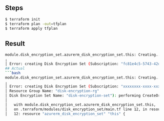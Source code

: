## Steps
```bash
$ terraform init
$ terraform plan -out=tfplan
$ terraform apply tfplan
```

## Result
```bash
module.disk_encryption_set.azurerm_disk_encryption_set.this: Creating...
╷
│ Error: creating Disk Encryption Set (Subscription: "fc81e4c5-5743-42d9-bdf8-7e794257d3ab"
## Actual
```bash
module.disk_encryption_set.azurerm_disk_encryption_set.this: Creating...
╷
│ Error: creating Disk Encryption Set (Subscription: "xxxxxxxx-xxxx-xxxx-xxxx-xxxxxxxxxxxx"
│ Resource Group Name: "disk-encryption-rg"
│ Disk Encryption Set Name: "disk-encryption-set"): performing CreateOrUpdate: unexpected status 400 (400 Bad Request) with error: KeyVaultAccessForbidden: Unable to access key vault resource 'https://kv-xxxx.vault.azure.net/keys/disk-encryption-key/xxxxxxxxxxxxxxxxxxxxxxxxxxxxxxxx' to enable encryption at rest. Please grant get, wrap and unwrap key permissions to user-assigned identity '/subscriptions/xxxxxxxx-xxxx-xxxx-xxxx-xxxxxxxxxxxx/resourceGroups/disk-encryption-rg/providers/Microsoft.ManagedIdentity/userAssignedIdentities/disk-encryption-set-identity'. Please visit https://aka.ms/keyvaultaccessssecmk for more information.
│
│   with module.disk_encryption_set.azurerm_disk_encryption_set.this,
│   on .terraform/modules/disk_encryption_set/main.tf line 12, in resource "azurerm_disk_encryption_set" "this":
│   12: resource "azurerm_disk_encryption_set" "this" {
```